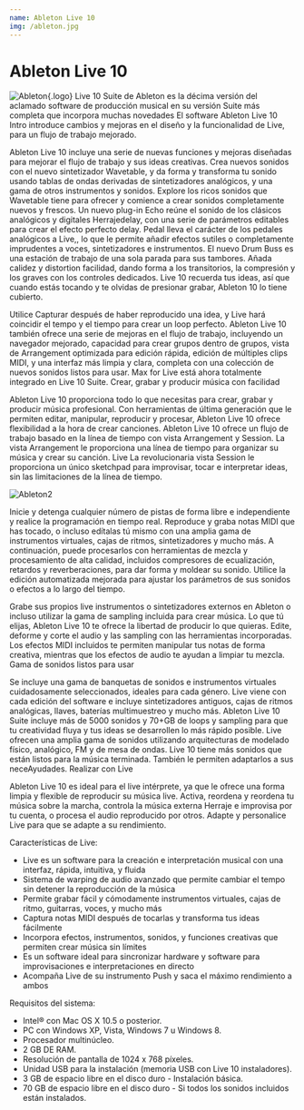 ```yaml
---
name: Ableton Live 10
img: /ableton.jpg  
---
```

# Ableton Live 10

![Ableton ]({{site.baseurl}}/assets/images/ableton.jpg){.logo}
Live 10 Suite de Ableton es la décima versión del aclamado software de producción musical en su versión Suite más completa que incorpora muchas novedades
El software Ableton Live 10 Intro introduce cambios y mejoras en el diseño y la funcionalidad de Live, para un flujo de trabajo mejorado.
 






Ableton Live 10 incluye una serie de nuevas funciones y mejoras diseñadas para mejorar el flujo de trabajo y sus ideas creativas. Crea nuevos sonidos con el nuevo sintetizador Wavetable, y da forma y transforma tu sonido usando tablas de ondas derivadas de sintetizadores analógicos, y una gama de otros instrumentos y sonidos. Explore los ricos sonidos que Wavetable tiene para ofrecer y comience a crear sonidos completamente nuevos y frescos. Un nuevo plug-in Echo reúne el sonido de los clásicos analógicos y digitales Herrajedelay, con una serie de parámetros editables para crear el efecto perfecto delay.
Pedal lleva el carácter de los pedales analógicos a Live,, lo que le permite añadir efectos sutiles o completamente imprudentes a voces, sintetizadores e instrumentos. El nuevo Drum Buss es una estación de trabajo de una sola parada para sus tambores. Añada calidez y distortion facilidad, dando forma a los transitorios, la compresión y los graves con los controles dedicados. Live 10 recuerda tus ideas, así que cuando estás tocando y te olvidas de presionar grabar, Ableton 10 lo tiene cubierto.

Utilice Capturar después de haber reproducido una idea, y Live hará coincidir el tempo y el tiempo para crear un loop perfecto. Ableton Live 10 también ofrece una serie de mejoras en el flujo de trabajo, incluyendo un navegador mejorado, capacidad para crear grupos dentro de grupos, vista de Arrangement optimizada para edición rápida, edición de múltiples clips MIDI, y una interfaz más limpia y clara, completa con una colección de nuevos sonidos listos para usar. Max for Live está ahora totalmente integrado en Live 10 Suite.
Crear, grabar y producir música con facilidad

Ableton Live 10 proporciona todo lo que necesitas para crear, grabar y producir música profesional. Con herramientas de última generación que le permiten editar, manipular, reproducir y procesar, Ableton Live 10 ofrece flexibilidad a la hora de crear canciones. Ableton Live 10 ofrece un flujo de trabajo basado en la línea de tiempo con vista Arrangement y Session. La vista Arrangement le proporciona una línea de tiempo para organizar su música y crear su canción. Live La revolucionaria vista Session le proporciona un único sketchpad para improvisar, tocar e interpretar ideas, sin las limitaciones de la línea de tiempo.

![Ableton2]({{site.baseurl}}/assets/images/ableton2.png)

Inicie y detenga cualquier número de pistas de forma libre e independiente y realice la programación en tiempo real. Reproduce y graba notas MIDI que has tocado, o incluso edítalas tú mismo con una amplia gama de instrumentos virtuales, cajas de ritmos, sintetizadores y mucho más. A continuación, puede procesarlos con herramientas de mezcla y procesamiento de alta calidad, incluidos compresores de ecualización, retardos y reverberaciones, para dar forma y moldear su sonido. Utilice la edición automatizada mejorada para ajustar los parámetros de sus sonidos o efectos a lo largo del tiempo.

Grabe sus propios live instrumentos o sintetizadores externos en Ableton o incluso utilizar la gama de sampling incluida para crear música. Lo que tú elijas, Ableton Live 10 te ofrece la libertad de producir lo que quieras. Edite, deforme y corte el audio y las sampling con las herramientas incorporadas. Los efectos MIDI incluidos te permiten manipular tus notas de forma creativa, mientras que los efectos de audio te ayudan a limpiar tu mezcla.
Gama de sonidos listos para usar

Se incluye una gama de banquetas de sonidos e instrumentos virtuales cuidadosamente seleccionados, ideales para cada género. Live viene con cada edición del software e incluye sintetizadores antiguos, cajas de ritmos analógicas, llaves, baterías multimuestreo y mucho más. Ableton Live 10 Suite incluye más de 5000 sonidos y 70+GB de loops y sampling para que tu creatividad fluya y tus ideas se desarrollen lo más rápido posible. Live ofrecen una amplia gama de sonidos utilizando arquitecturas de modelado físico, analógico, FM y de mesa de ondas. Live 10 tiene más sonidos que están listos para la música terminada. También le permiten adaptarlos a sus neceAyudades.
Realizar con Live

Ableton Live 10 es ideal para el live intérprete, ya que le ofrece una forma limpia y flexible de reproducir su música live. Activa, reordena y reordena tu música sobre la marcha, controla la música externa Herraje e improvisa por tu cuenta, o procesa el audio reproducido por otros. Adapte y personalice Live para que se adapte a su rendimiento.

Características de Live:

- Live es un software para la creación e interpretación musical con una interfaz, rápida, intuitiva, y fluida
- Sistema de warping de audio avanzado que permite cambiar el tempo sin detener la reproducción de la música
- Permite grabar fácil y cómodamente instrumentos virtuales, cajas de ritmo, guitarras, voces, y mucho más
- Captura notas MIDI después de tocarlas y transforma tus ideas fácilmente
- Incorpora efectos, instrumentos, sonidos, y funciones creativas que permiten crear música sin límites
- Es un software ideal para sincronizar hardware y software para improvisaciones e interpretaciones en directo
- Acompaña Live de su instrumento Push y saca el máximo rendimiento a ambos
 
 Requisitos del sistema:

- Intel® con Mac OS X 10.5 o posterior. 
- PC con Windows XP, Vista, Windows 7 u Windows 8.
- Procesador multinúcleo.
- 2 GB DE RAM.
- Resolución de pantalla de 1024 x 768 píxeles.
- Unidad USB para la instalación (memoria USB con Live 10 instaladores).
- 3 GB de espacio libre en el disco duro - Instalación básica.
- 70 GB de espacio libre en el disco duro - Si todos los sonidos incluidos están instalados.
    
   